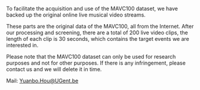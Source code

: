 To facilitate the acquisition and use of the MAVC100 dataset, we have backed up the original online live musical video streams.

These parts are the original data of the MAVC100, all from the Internet. After our processing and screening, there are a total of 200 live video clips, the length of each clip is 30 seconds, which contains the target events we are interested in. 

Please note that the MAVC100 dataset can only be used for research purposes and not for other purposes. If there is any infringement, please contact us and we will delete it in time.

Mail: Yuanbo.Hou@UGent.be